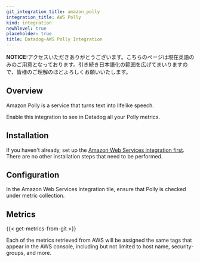 ```yaml
---
git_integration_title: amazon_polly
integration_title: AWS Polly
kind: integration
newhlevel: true
placeholder: true
title: Datadog-AWS Polly Integration
---
```


<div class='alert alert-info'><strong>NOTICE:</strong>アクセスいただきありがとうございます。こちらのページは現在英語のみのご用意となっております。引き続き日本語化の範囲を広げてまいりますので、皆様のご理解のほどよろしくお願いいたします。</div>



## Overview

Amazon Polly is a service that turns text into lifelike speech.

Enable this integration to see in Datadog all your Polly metrics.

## Installation

If you haven't already, set up the [Amazon Web Services integration first](/integrations/aws). There are no other installation steps that need to be performed.

## Configuration

In the Amazon Web Services integration tile, ensure that Polly is checked under metric collection.

## Metrics

{{< get-metrics-from-git >}}

Each of the metrics retrieved from AWS will be assigned the same tags that appear in the AWS console, including but not limited to host name, security-groups, and more.
